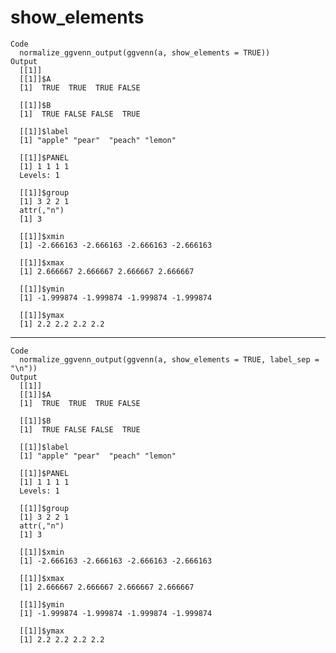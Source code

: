 # show_elements

    Code
      normalize_ggvenn_output(ggvenn(a, show_elements = TRUE))
    Output
      [[1]]
      [[1]]$A
      [1]  TRUE  TRUE  TRUE FALSE
      
      [[1]]$B
      [1]  TRUE FALSE FALSE  TRUE
      
      [[1]]$label
      [1] "apple" "pear"  "peach" "lemon"
      
      [[1]]$PANEL
      [1] 1 1 1 1
      Levels: 1
      
      [[1]]$group
      [1] 3 2 2 1
      attr(,"n")
      [1] 3
      
      [[1]]$xmin
      [1] -2.666163 -2.666163 -2.666163 -2.666163
      
      [[1]]$xmax
      [1] 2.666667 2.666667 2.666667 2.666667
      
      [[1]]$ymin
      [1] -1.999874 -1.999874 -1.999874 -1.999874
      
      [[1]]$ymax
      [1] 2.2 2.2 2.2 2.2
      
      

---

    Code
      normalize_ggvenn_output(ggvenn(a, show_elements = TRUE, label_sep = "\n"))
    Output
      [[1]]
      [[1]]$A
      [1]  TRUE  TRUE  TRUE FALSE
      
      [[1]]$B
      [1]  TRUE FALSE FALSE  TRUE
      
      [[1]]$label
      [1] "apple" "pear"  "peach" "lemon"
      
      [[1]]$PANEL
      [1] 1 1 1 1
      Levels: 1
      
      [[1]]$group
      [1] 3 2 2 1
      attr(,"n")
      [1] 3
      
      [[1]]$xmin
      [1] -2.666163 -2.666163 -2.666163 -2.666163
      
      [[1]]$xmax
      [1] 2.666667 2.666667 2.666667 2.666667
      
      [[1]]$ymin
      [1] -1.999874 -1.999874 -1.999874 -1.999874
      
      [[1]]$ymax
      [1] 2.2 2.2 2.2 2.2
      
      

